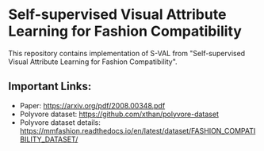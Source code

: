 # Self-supervised Visual Attribute Learning for Fashion Compatibility

This repository contains implementation of S-VAL from "Self-supervised Visual Attribute Learning for Fashion Compatibility".

## Important Links:

* Paper: https://arxiv.org/pdf/2008.00348.pdf
* Polyvore dataset: https://github.com/xthan/polyvore-dataset
* Polyvore dataset details: https://mmfashion.readthedocs.io/en/latest/dataset/FASHION_COMPATIBILITY_DATASET/

